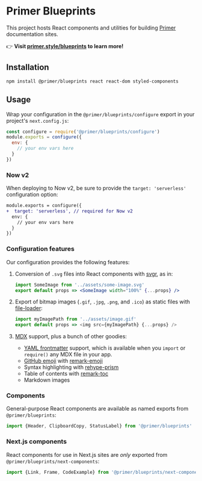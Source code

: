 # Primer Blueprints

This project hosts React components and utilities for building [Primer](https://primer.style) documentation sites.

:point_right: **Visit [primer.style/blueprints](https://primer.style/blueprints) to learn more!**

## Installation

```
npm install @primer/blueprints react react-dom styled-components
```

## Usage
Wrap your configuration in the `@primer/blueprints/configure` export in your project's `next.config.js`:

```js
const configure = require('@primer/blueprints/configure')
module.exports = configure({
  env: {
    // your env vars here
  }
})
```

### Now v2
When deploying to Now v2, be sure to provide the `target: 'serverless'` configuration option:

```diff
module.exports = configure({
+  target: 'serverless', // required for Now v2
  env: {
    // your env vars here
  }
})
```

### Configuration features
Our configuration provides the following features:

1. Conversion of `.svg` files into React components with [svgr](https://www.npmjs.com/package/@svgr/webpack), as in:

    ```jsx
    import SomeImage from '../assets/some-image.svg'
    export default props => <SomeImage width="100%" {...props} />
    ```

1. Export of bitmap images (`.gif`, `.jpg`, `.png`, and `.ico`) as static files with [file-loader](https://github.com/webpack-contrib/file-loader):

    ```js
    import myImagePath from '../assets/image.gif'
    export default props => <img src={myImagePath} {...props} />
    ```

1. [MDX](https://github.com/mdx-js/mdx) support, plus a bunch of other goodies:

    * [YAML frontmatter](https://jekyllrb.com/docs/front-matter/) support, which is available when you `import` or `require()` any MDX file in your app.
    * [GitHub emoji](https://github.com/ikatyang/emoji-cheat-sheet/blob/master/README.md) with [remark-emoji](https://github.com/rhysd/remark-emoji)
    * Syntax highlighting with [rehype-prism](https://github.com/mapbox/rehype-prism)
    * Table of contents with [remark-toc](https://github.com/remarkjs/remark-toc)
    * Markdown images

### Components
General-purpose React components are available as named exports from `@primer/blueprints`:

```js
import {Header, ClipboardCopy, StatusLabel} from '@primer/blueprints'
```

### Next.js components
React components for use in Next.js sites are _only_ exported from `@primer/blueprints/next-components`:

```js
import {Link, Frame, CodeExample} from '@primer/blueprints/next-components'
```
